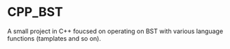 # CPP_BST
A small project in C++ foucsed on operating on BST with various language functions (tamplates and so on).
